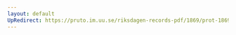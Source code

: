 ```yaml
---
layout: default
UpRedirect: https://pruto.im.uu.se/riksdagen-records-pdf/1869/prot-1869--fk--410/prot-1869--fk--410_068.pdf
---
```

